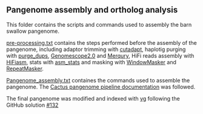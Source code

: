 ## Pangenome assembly and ortholog analysis

This folder contains the scripts and commands used to assembly the barn swallow pangenome.

[pre-processing.txt](https://github.com/SwallowGenomics/BarnSwallow/blob/main/Analyses/Pangenome/pre-processing.txt) contains the steps performed before the assembly of the pangenome, including adaptor trimming with [cutadapt](https://cutadapt.readthedocs.io/en/stable/), haplotig purging with [purge_dups](https://github.com/dfguan/purge_dups), [Genomescope2.0](http://qb.cshl.edu/genomescope/genomescope2.0/) and [Merqury](https://github.com/marbl/merqury), HiFi reads assembly with [HiFiasm](https://github.com/chhylp123/hifiasm), stats with [asm_stats](https://github.com/VGP/vgp-assembly/blob/master/pipeline/stats/asm_stats.sh) and masking with [WindowMasker](https://github.com/goeckslab/WindowMasker) and [RepeatMasker](https://github.com/rmhubley/RepeatMasker).
 
[Pangenome_assembly.txt](https://github.com/SwallowGenomics/BarnSwallow/blob/main/Analyses/Pangenome/Cactus_pangenome_pipeline.txt) containes the commands used to assemble the pangenome. The [Cactus pangenome pipeline documentation](https://github.com/ComparativeGenomicsToolkit/cactus/blob/master/doc/pangenome.md) was followed.

The final pangenome was modified and indexed with [vg](https://github.com/vgteam/vg) following the GitHub solution [#132](https://github.com/vgteam/sequenceTubeMap/issues/132)
